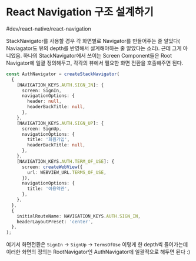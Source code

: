 # React Navigation 구조 설계하기
#dev/react-native/react-navigation


StackNavigator를 사용할 경우 각 화면별로 Navigator를 만들어주는 줄 알았다( Naviagator도 뷰의 depth를 반영해서 설계해야하는 줄 알았다는 소리). 근데 그게 아니었음. 하나의 StackNavigator에서 쓰이는 Screen Component들은 Root Navigator에 일괄 정의해두고, 각각의 뷰에서 필요한 화면 전환을 호출해주면 된다. 

```typescript
const AuthNavigator = createStackNavigator(
  {
    [NAVIGATION_KEYS.AUTH.SIGN_IN]: {
      screen: SignIn,
      navigationOptions: {
        header: null,
        headerBackTitle: null,
      },
    },
    [NAVIGATION_KEYS.AUTH.SIGN_UP]: {
      screen: SignUp,
      navigationOptions: {
        title: '회원가입',
        headerBackTitle: null,
      },
    },
    [NAVIGATION_KEYS.AUTH.TERM_OF_USE]: {
      screen: createWebView({
        url: WEBVIEW_URL.TERMS_OF_USE,
      }),
      navigationOptions: {
        title: '이용약관',
      },
    },
  },
  {
    initialRouteName: NAVIGATION_KEYS.AUTH.SIGN_IN,
    headerLayoutPreset: 'center',
  },
);

```

여기서 화면전환은 `SignIn` -> `SignUp` -> `TermsOfUse` 이렇게 한 depth씩 들어가는데 이러한 화면의 정의는 RootNavigator인 AuthNavigator에 일괄적으로 해두면 된다 :) 